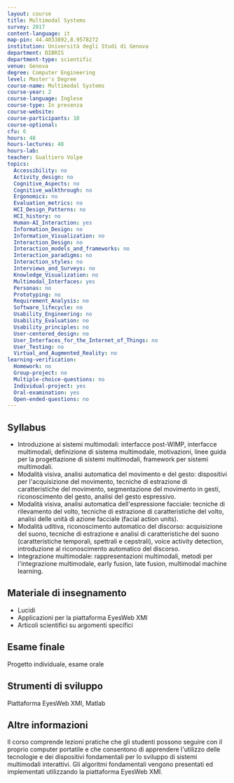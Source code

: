 ```yaml
---
layout: course
title: Multimodal Systems
survey: 2017
content-language: it
map-pin: 44.4033892,8.9578272
institution: Università degli Studi di Genova
department: DIBRIS
department-type: scientific
venue: Genova
degree: Computer Engineering
level: Master's Degree
course-name: Multimodal Systems
course-year: 2
course-language: Inglese
course-type: In presenza
course-website: 
course-participants: 10
course-optional: 
cfu: 6
hours: 48
hours-lectures: 48
hours-lab: 
teacher: Gualtiero Volpe
topics: 
  Accessibility: no 
  Activity_design: no 
  Cognitive_Aspects: no 
  Cognitive_walkthrough: no 
  Ergonomics: no 
  Evaluation_metrics: no 
  HCI_Design_Patterns: no 
  HCI_history: no 
  Human-AI_Interaction: yes 
  Information_Design: no 
  Information_Visualization: no 
  Interaction_Design: no 
  Interaction_models_and_frameworks: no 
  Interaction_paradigms: no 
  Interaction_styles: no 
  Interviews_and_Surveys: no 
  Knowledge_Visualization: no 
  Multimodal_Interfaces: yes 
  Personas: no 
  Prototyping: no 
  Requirement_Analysis: no 
  Software_lifecycle: no 
  Usability_Engineering: no 
  Usability_Evaluation: no 
  Usability_principles: no 
  User-centered_design: no 
  User_Interfaces_for_the_Internet_of_Things: no 
  User_Testing: no 
  Virtual_and_Augmented_Reality: no 
learning-verification: 
  Homework: no 
  Group-project: no 
  Multiple-choice-questions: no 
  Individual-project: yes 
  Oral-examination: yes 
  Open-ended-questions: no 
---
```



## Syllabus 
- Introduzione ai sistemi multimodali: interfacce post-WIMP, interfacce multimodali, definizione di sistema multimodale, motivazioni, linee guida per la progettazione di sistemi multimodali, framework per sistemi multimodali.
- Modalità visiva, analisi automatica del movimento e del gesto: dispositivi per l'acquisizione del movimento, tecniche di estrazione di caratteristiche del movimento, segmentazione del movimento in gesti, riconoscimento del gesto, analisi del gesto espressivo. 
- Modalità visiva, analisi automatica dell'espressione facciale: tecniche di rilevamento del volto, tecniche di estrazione di caratteristiche del volto, analisi delle unità di azione facciale (facial action units).
- Modalità uditiva, riconoscimento automatico del discorso: acquisizione del suono, tecniche di estrazione e analisi di caratteristiche del suono (caratteristiche temporali, spettrali e cepstrali), voice activity detection, introduzione al riconoscimento automatico del discorso.
- Integrazione multimodale: rappresentazioni multimodali, metodi per l'integrazione multimodale, early fusion, late fusion, multimodal machine learning.

## Materiale di insegnamento 
- Lucidi
- Applicazioni per la piattaforma EyesWeb XMI
- Articoli scientifici su argomenti specifici

## Esame finale 
Progetto individuale, esame orale

## Strumenti di sviluppo 
Piattaforma EyesWeb XMI, Matlab

## Altre informazioni 
Il corso comprende lezioni pratiche che gli studenti possono seguire con il proprio computer portatile e che consentono di apprendere l'utilizzo delle tecnologie e dei dispositivi fondamentali per lo sviluppo di sistemi multimodali interattivi. Gli algoritmi fondamentali vengono presentati ed implementati utilizzando la piattaforma EyesWeb XMI.
